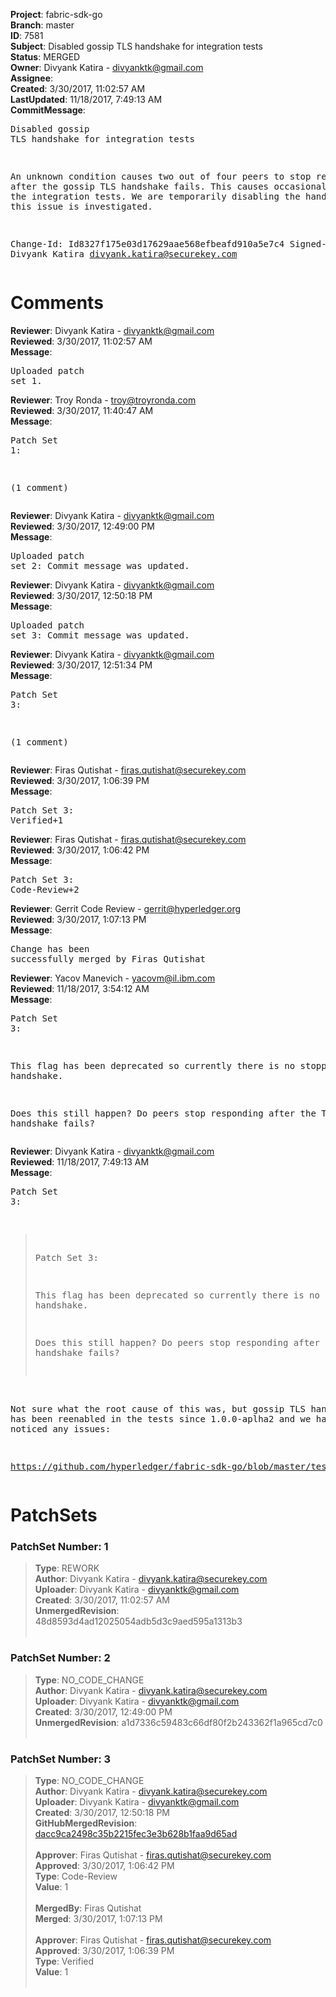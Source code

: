 <strong>Project</strong>: fabric-sdk-go<br><strong>Branch</strong>: master<br><strong>ID</strong>: 7581<br><strong>Subject</strong>: Disabled gossip TLS handshake for integration tests<br><strong>Status</strong>: MERGED<br><strong>Owner</strong>: Divyank Katira - divyanktk@gmail.com<br><strong>Assignee</strong>:<br><strong>Created</strong>: 3/30/2017, 11:02:57 AM<br><strong>LastUpdated</strong>: 11/18/2017, 7:49:13 AM<br><strong>CommitMessage</strong>:<br><pre>Disabled gossip TLS handshake for integration tests

An unknown condition causes two out of four peers to stop responding after
the gossip TLS handshake fails. This causes occasional failures in the
integration tests. We are temporarily disabling the handshake while this
issue is investigated.

Change-Id: Id8327f175e03d17629aae568efbeafd910a5e7c4
Signed-off-by: Divyank Katira <divyank.katira@securekey.com>
</pre><h1>Comments</h1><strong>Reviewer</strong>: Divyank Katira - divyanktk@gmail.com<br><strong>Reviewed</strong>: 3/30/2017, 11:02:57 AM<br><strong>Message</strong>: <pre>Uploaded patch set 1.</pre><strong>Reviewer</strong>: Troy Ronda - troy@troyronda.com<br><strong>Reviewed</strong>: 3/30/2017, 11:40:47 AM<br><strong>Message</strong>: <pre>Patch Set 1:

(1 comment)</pre><strong>Reviewer</strong>: Divyank Katira - divyanktk@gmail.com<br><strong>Reviewed</strong>: 3/30/2017, 12:49:00 PM<br><strong>Message</strong>: <pre>Uploaded patch set 2: Commit message was updated.</pre><strong>Reviewer</strong>: Divyank Katira - divyanktk@gmail.com<br><strong>Reviewed</strong>: 3/30/2017, 12:50:18 PM<br><strong>Message</strong>: <pre>Uploaded patch set 3: Commit message was updated.</pre><strong>Reviewer</strong>: Divyank Katira - divyanktk@gmail.com<br><strong>Reviewed</strong>: 3/30/2017, 12:51:34 PM<br><strong>Message</strong>: <pre>Patch Set 3:

(1 comment)</pre><strong>Reviewer</strong>: Firas Qutishat - firas.qutishat@securekey.com<br><strong>Reviewed</strong>: 3/30/2017, 1:06:39 PM<br><strong>Message</strong>: <pre>Patch Set 3: Verified+1</pre><strong>Reviewer</strong>: Firas Qutishat - firas.qutishat@securekey.com<br><strong>Reviewed</strong>: 3/30/2017, 1:06:42 PM<br><strong>Message</strong>: <pre>Patch Set 3: Code-Review+2</pre><strong>Reviewer</strong>: Gerrit Code Review - gerrit@hyperledger.org<br><strong>Reviewed</strong>: 3/30/2017, 1:07:13 PM<br><strong>Message</strong>: <pre>Change has been successfully merged by Firas Qutishat</pre><strong>Reviewer</strong>: Yacov Manevich - yacovm@il.ibm.com<br><strong>Reviewed</strong>: 11/18/2017, 3:54:12 AM<br><strong>Message</strong>: <pre>Patch Set 3:

This flag has been deprecated so currently there is no stopping the handshake.

Does this still happen? Do peers stop responding after the TLS handshake fails?</pre><strong>Reviewer</strong>: Divyank Katira - divyanktk@gmail.com<br><strong>Reviewed</strong>: 11/18/2017, 7:49:13 AM<br><strong>Message</strong>: <pre>Patch Set 3:

> Patch Set 3:
> 
> This flag has been deprecated so currently there is no stopping the handshake.
> 
> Does this still happen? Do peers stop responding after the TLS handshake fails?

Not sure what the root cause of this was, but gossip TLS handshake has been reenabled in the tests since 1.0.0-aplha2 and we have not noticed any issues:

https://github.com/hyperledger/fabric-sdk-go/blob/master/test/fixtures/docker-compose.yaml</pre><h1>PatchSets</h1><h3>PatchSet Number: 1</h3><blockquote><strong>Type</strong>: REWORK<br><strong>Author</strong>: Divyank Katira - divyank.katira@securekey.com<br><strong>Uploader</strong>: Divyank Katira - divyanktk@gmail.com<br><strong>Created</strong>: 3/30/2017, 11:02:57 AM<br><strong>UnmergedRevision</strong>: 48d8593d4ad12025054adb5d3c9aed595a1313b3<br><br></blockquote><h3>PatchSet Number: 2</h3><blockquote><strong>Type</strong>: NO_CODE_CHANGE<br><strong>Author</strong>: Divyank Katira - divyank.katira@securekey.com<br><strong>Uploader</strong>: Divyank Katira - divyanktk@gmail.com<br><strong>Created</strong>: 3/30/2017, 12:49:00 PM<br><strong>UnmergedRevision</strong>: a1d7336c59483c66df80f2b243362f1a965cd7c0<br><br></blockquote><h3>PatchSet Number: 3</h3><blockquote><strong>Type</strong>: NO_CODE_CHANGE<br><strong>Author</strong>: Divyank Katira - divyank.katira@securekey.com<br><strong>Uploader</strong>: Divyank Katira - divyanktk@gmail.com<br><strong>Created</strong>: 3/30/2017, 12:50:18 PM<br><strong>GitHubMergedRevision</strong>: [dacc9ca2498c35b2215fec3e3b628b1faa9d65ad](https://github.com/hyperledger/fabric-sdk-go/commit/dacc9ca2498c35b2215fec3e3b628b1faa9d65ad)<br><br><strong>Approver</strong>: Firas Qutishat - firas.qutishat@securekey.com<br><strong>Approved</strong>: 3/30/2017, 1:06:42 PM<br><strong>Type</strong>: Code-Review<br><strong>Value</strong>: 1<br><br><strong>MergedBy</strong>: Firas Qutishat<br><strong>Merged</strong>: 3/30/2017, 1:07:13 PM<br><br><strong>Approver</strong>: Firas Qutishat - firas.qutishat@securekey.com<br><strong>Approved</strong>: 3/30/2017, 1:06:39 PM<br><strong>Type</strong>: Verified<br><strong>Value</strong>: 1<br><br></blockquote>